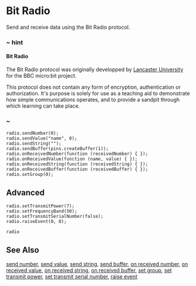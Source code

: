 # Bit Radio

Send and receive data using the Bit Radio protocol.

### ~ hint

#### Bit Radio

The Bit Radio protocol was originally developped by [Lancaster University](https://github.com/lancaster-university/microbit-dal/commit/d9d2343ab63a707ac9d0167545261ab57b996430#diff-4f1efa652dafc9c738aae3a4bc5c3dad) for the BBC micro:bit project.

This protocol does not contain any form of encryption, authentication or authorization. It's purpose is solely for use as a teaching aid to demonstrate how simple communications operates, and to provide a sandpit through which learning can take place.

### ~


```cards
radio.sendNumber(0);
radio.sendValue("name", 0);
radio.sendString("");
radio.sendBuffer(pins.createBuffer(1));
radio.onReceivedNumber(function (receivedNumber) { });
radio.onReceivedValue(function (name, value) { });
radio.onReceivedString(function (receivedString) { });
radio.onReceivedBuffer(function (receivedBuffer) { });
radio.setGroup(0);
```

## Advanced

```cards
radio.setTransmitPower(7);
radio.setFrequencyBand(50);
radio.setTransmitSerialNumber(false);
radio.raiseEvent(0, 0);
```

```package
radio
```

## See Also

[send number](/reference/radio/send-number),
[send value](/reference/radio/send-value),
[send string](/reference/radio/send-string),
[send buffer](/reference/radio/send-buffer),
[on received number](/reference/radio/on-received-number),
[on received value](/reference/radio/on-received-value),
[on received string](/reference/radio/on-received-string),
[on received buffer](/reference/radio/on-received-buffer),
[set group](/reference/radio/set-group),
[set transmit power](/reference/radio/set-transmit-power),
[set transmit serial number](/reference/radio/set-transmit-serial-number),
[raise event](/reference/radio/raise-event)

